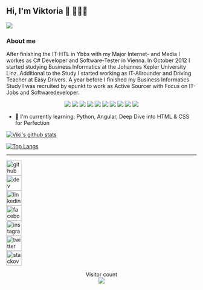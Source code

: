 ## Hi, I'm Viktoria 👋 👩🏻‍💻

<!-- Header Image? -->
<img src="https://github.com/vJechsmayr/vJechsmayr/blog-8871.jpg" />


### About me
After finishing the IT-HTL in Ybbs with my Major Internet- and Media I workes as C# Developer and Software-Tester in Vienna.
In October 2012 I started studying Business Informatics at the Johannes Kepler University Linz.
Additional to the Study I started working as IT-Allrounder and Driving Teacher at Easy Drivers. A year before I finished my Business Informatics Study I was recruited by epunkt to work as Active Sourcer with Focus on IT-Jobs and Softwaredeveloper.



<p align="center">
<img src="https://img.shields.io/badge/language-html-brightgreen" />
<img src="https://img.shields.io/badge/language-css-brightgreen" />
<img src="https://img.shields.io/badge/language-JavaScript-brightgreen" />
<img src="https://img.shields.io/badge/language-SQL-brightgreen" />

<img src="https://img.shields.io/badge/language-java-yellow" />
<img src="https://img.shields.io/badge/language-C%23-yellow" />


<img src="https://img.shields.io/badge/language-Python-orange" />
<img src="https://img.shields.io/badge/language-C++-orange" />
<img src="https://img.shields.io/badge/language-C-orange" />
<img src="https://img.shields.io/badge/language-PL%2FSQL-orange" />
</p>





- 🌱 I'm currently learning: Python, Angular, Deep Dive into HTML & CSS for Perfection
<p align="center">
  
[![Viki's github stats](https://github-readme-stats.vercel.app/api?username=vJechsmayr&show_icons=true&theme=tokyonight)](https://github.com/vJechsmayr/github-readme-stats)

[![Top Langs](https://github-readme-stats.vercel.app/api/top-langs/?username=vJechsmayr&layout=compact&theme=tokyonight)](https://github.com/vJechsmayr/github-readme-stats)

</p>
<hr>
<p align="center">

[<img src='https://cdn.jsdelivr.net/npm/simple-icons@3.0.1/icons/github.svg' alt='github' height='40'>](https://github.com/vJechsmayr)  
[<img src='https://cdn.jsdelivr.net/npm/simple-icons@3.0.1/icons/dev-dot-to.svg' alt='dev' height='40'>](https://dev.to/vjechsmayr)  
[<img src='https://cdn.jsdelivr.net/npm/simple-icons@3.0.1/icons/linkedin.svg' alt='linkedin' height='40'>](https://www.linkedin.com/in/viktoria-jechsmayr/)  
[<img src='https://cdn.jsdelivr.net/npm/simple-icons@3.0.1/icons/facebook.svg' alt='facebook' height='40'>](https://www.facebook.com/jexmaster)  
[<img src='https://cdn.jsdelivr.net/npm/simple-icons@3.0.1/icons/instagram.svg' alt='instagram' height='40'>](https://www.instagram.com/vJechsmayr/)  
[<img src='https://cdn.jsdelivr.net/npm/simple-icons@3.0.1/icons/twitter.svg' alt='twitter' height='40'>](https://twitter.com/vJechsmayr)  
[<img src='https://cdn.jsdelivr.net/npm/simple-icons@3.0.1/icons/stackoverflow.svg' alt='stackoverflow' height='40'>](https://stackoverflow.com/users/8055029)  

</p>

<p align="center"> 
  Visitor count<br>
  <img src="https://profile-counter.glitch.me/vJechsmayr/count.svg" />
</p>

<!--
**vJechsmayr/vJechsmayr** is a ✨ _special_ ✨ repository because its `README.md` (this file) appears on your GitHub profile.

Here are some ideas to get you started:

- 🔭 I’m currently working on ...
- 🌱 I’m currently learning ...
- 👯 I’m looking to collaborate on ...
- 🤔 I’m looking for help with ...
- 💬 Ask me about ...
- 📫 How to reach me: ...
- 😄 Pronouns: ...
- ⚡ Fun fact: ...
-->
